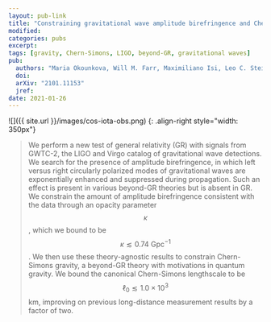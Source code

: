 ```yaml
---
layout: pub-link
title: "Constraining gravitational wave amplitude birefringence and Chern-Simons gravity with GWTC-2"
modified:
categories: pubs
excerpt:
tags: [gravity, Chern-Simons, LIGO, beyond-GR, gravitational waves]
pub:
  authors: "Maria Okounkova, Will M. Farr, Maximiliano Isi, Leo C. Stein"
  doi:
  arXiv: "2101.11153"
  jref:
date: 2021-01-26
---
```


![]({{ site.url }}/images/cos-iota-obs.png)
{: .align-right style="width: 350px"}
> We perform a new test of general relativity (GR) with signals from
> GWTC-2, the LIGO and Virgo catalog of gravitational wave
> detections. We search for the presence of amplitude birefringence,
> in which left versus right circularly polarized modes of
> gravitational waves are exponentially enhanced and suppressed during
> propagation. Such an effect is present in various beyond-GR theories
> but is absent in GR. We constrain the amount of amplitude
> birefringence consistent with the data through an opacity parameter
> $$\kappa$$, which we bound to be $$\kappa \lesssim 0.74 \textrm{
> Gpc}^{-1}$$. We then use these theory-agnostic results to constrain
> Chern-Simons gravity, a beyond-GR theory with motivations in
> quantum gravity. We bound the canonical Chern-Simons lengthscale to
> be $$\ell_0 \lesssim 1.0 \times 10^3$$ km, improving on previous
> long-distance measurement results by a factor of two.
